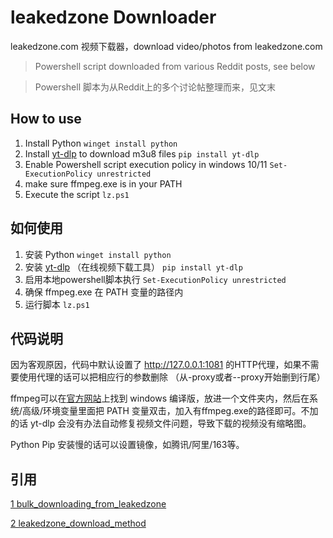 # leakedzone Downloader
leakedzone.com 视频下载器，download video/photos from leakedzone.com

>Powershell script downloaded from various Reddit posts, see below

>Powershell 脚本为从Reddit上的多个讨论帖整理而来，见文末

## How to use

1. Install Python ```winget install python```
2. Install [yt-dlp](https://github.com/yt-dlp/yt-dlp) to download m3u8 files ```pip install yt-dlp```
3. Enable Powershell script execution policy in windows 10/11 ```Set-ExecutionPolicy unrestricted```
4. make sure ffmpeg.exe is in your PATH
5. Execute the script ```lz.ps1```

## 如何使用

1. 安装 Python ```winget install python```
2. 安装 [yt-dlp](https://github.com/yt-dlp/yt-dlp) （在线视频下载工具） ```pip install yt-dlp```
3. 启用本地powershell脚本执行 ```Set-ExecutionPolicy unrestricted```
4. 确保 ffmpeg.exe 在 PATH 变量的路径内
5. 运行脚本 ```lz.ps1```

## 代码说明

因为客观原因，代码中默认设置了 http://127.0.0.1:1081 的HTTP代理，如果不需要使用代理的话可以把相应行的参数删除 （从-proxy或者--proxy开始删到行尾）

ffmpeg可以在[官方网站](https://ffmpeg.org/download.html)上找到 windows 编译版，放进一个文件夹内，然后在系统/高级/环境变量里面把 PATH 变量双击，加入有ffmpeg.exe的路径即可。不加的话 yt-dlp 会没有办法自动修复视频文件问题，导致下载的视频没有缩略图。

Python Pip 安装慢的话可以设置镜像，如腾讯/阿里/163等。

## 引用

[1 bulk_downloading_from_leakedzone](https://www.reddit.com/r/DataHoarder/comments/z08vti/bulk_downloading_from_leakedzone/)

[2 leakedzone_download_method](https://www.reddit.com/r/DataHoarder/comments/znj0eg/leakedzone_download_method/)
